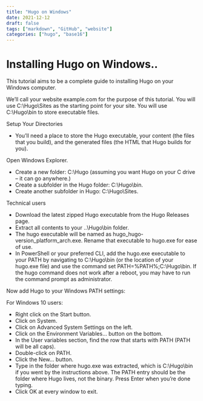 ```yaml
---
title: "Hugo on Windows"
date: 2021-12-12
draft: false
tags: ["markdown", "GitHub", "website"]
categories: ["hugo", "base16"]
---
```


<h1> Installing Hugo on Windows.. </h1> 

This tutorial aims to be a complete guide to installing Hugo on your Windows computer.


We’ll call your website example.com for the purpose of this tutorial. You will use C:\Hugo\Sites as the starting point for your site. You will use C:\Hugo\bin to store executable files.

Setup Your Directories
- You’ll need a place to store the Hugo executable, your content (the files that you build), and the generated files (the HTML that Hugo builds for you).

Open Windows Explorer.
- Create a new folder: C:\Hugo (assuming you want Hugo on your C drive – it can go anywhere.)
- Create a subfolder in the Hugo folder: C:\Hugo\bin.
- Create another subfolder in Hugo: C:\Hugo\Sites.

Technical users
- Download the latest zipped Hugo executable from the Hugo Releases page.
- Extract all contents to your ..\Hugo\bin folder.
- The hugo executable will be named as hugo_hugo-version_platform_arch.exe. Rename that executable to hugo.exe for ease of use.
- In PowerShell or your preferred CLI, add the hugo.exe executable to your PATH by navigating to C:\Hugo\bin (or the location of your hugo.exe file) and use the command set PATH=%PATH%;C:\Hugo\bin. If the hugo command does not work after a reboot, you may have to run the command prompt as administrator.

Now add Hugo to your Windows PATH settings:

For Windows 10 users:
- Right click on the Start button.
- Click on System.
- Click on Advanced System Settings on the left.
- Click on the Environment Variables… button on the bottom.
- In the User variables section, find the row that starts with PATH (PATH will be all caps).
- Double-click on PATH.
- Click the New… button.
- Type in the folder where hugo.exe was extracted, which is C:\Hugo\bin if you went by the instructions above. The PATH entry should be the folder where Hugo lives, not the binary. Press Enter when you’re done typing.
- Click OK at every window to exit.

